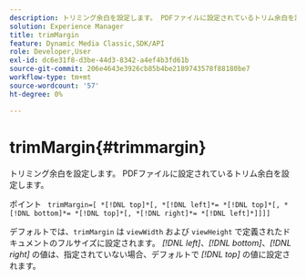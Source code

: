 ```yaml
---
description: トリミング余白を設定します。 PDFファイルに設定されているトリム余白を設定します。
solution: Experience Manager
title: trimMargin
feature: Dynamic Media Classic,SDK/API
role: Developer,User
exl-id: dc6e31f8-d3be-44d3-8342-a4ef4b3fd61b
source-git-commit: 206e4643e3926cb85b4be2189743578f88180be7
workflow-type: tm+mt
source-wordcount: '57'
ht-degree: 0%

---
```


# trimMargin{#trimmargin}

トリミング余白を設定します。 PDFファイルに設定されているトリム余白を設定します。

ポイント ` trimMargin=[ *[!DNL top]*[, *[!DNL left]*= *[!DNL top]*[, *[!DNL bottom]*= *[!DNL top]*[, *[!DNL right]*= *[!DNL left]*]]]]`

デフォルトでは、`trimMargin` は `viewWidth` および `viewHeight` で定義されたドキュメントのフルサイズに設定されます。 *[!DNL left]*、*[!DNL bottom]*、*[!DNL right]* の値は、指定されていない場合、デフォルトで *[!DNL top]* の値に設定されます。
